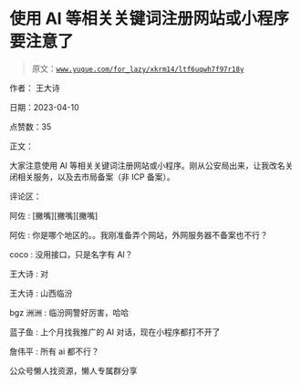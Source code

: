 # 使用 AI 等相关关键词注册网站或小程序要注意了

> 原文：[`www.yuque.com/for_lazy/xkrm14/ltf6uqwh7f97r18y`](https://www.yuque.com/for_lazy/xkrm14/ltf6uqwh7f97r18y)



作者： 王大诗



日期：2023-04-10



点赞数：35



正文：



大家注意使用 AI 等相关关键词注册网站或小程序。刚从公安局出来，让我改名关闭相关服务，以及去市局备案（非 ICP 备案）。



评论区：



阿佐 : [撇嘴][撇嘴][撇嘴]



阿佐 : 你是哪个地区的。。我刚准备弄个网站，外网服务器不备案也不行？



coco : 没用接口，只是名字有 AI？



王大诗 : 对



王大诗 : 山西临汾



bgz 洲洲 : 临汾网警好厉害，哈哈



蓝子鱼 : 上个月找我推广的 AI 对话，现在小程序都打不开了



詹伟平 : 所有 ai 都不行？



公众号懒人找资源，懒人专属群分享

